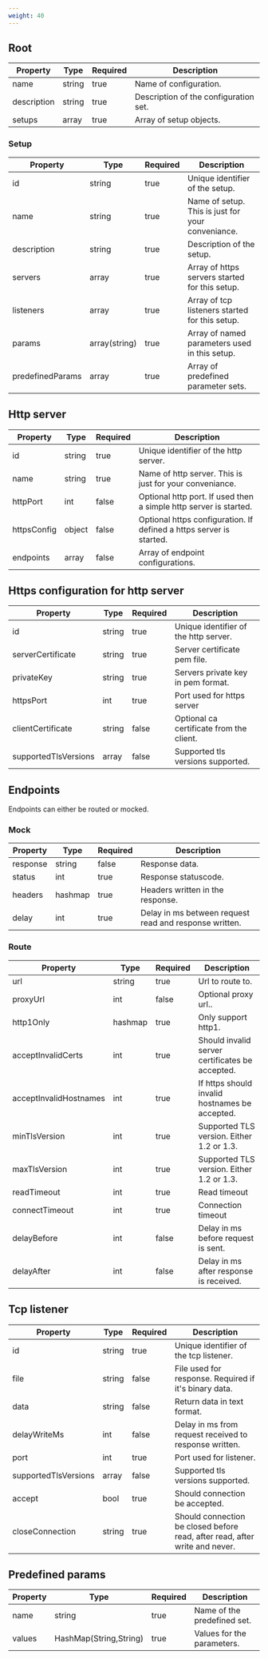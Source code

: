 ```yaml
---
weight: 40
---
```


## Root
| Property | Type | Required | Description | 
| --- | --- | --- | --- |
| name | string | true | Name of configuration. |
| description | string | true | Description of the configuration set. |
| setups | array | true | Array of setup objects. |

### Setup
| Property | Type | Required | Description | 
| --- | --- | --- | --- |
| id | string | true | Unique identifier of the setup. |
| name | string | true | Name of setup. This is just for your conveniance. |
| description | string | true | Description of the setup. |
| servers | array | true | Array of https servers started for this setup. |
| listeners | array | true | Array of tcp listeners started for this setup. |
| params | array(string) | true |Array of named parameters used in this setup. |
| predefinedParams | array | true | Array of predefined parameter sets. |

## Http server
| Property | Type | Required | Description | 
| --- | --- | --- | --- |
| id | string | true | Unique identifier of the http server. |
| name | string | true | Name of http server. This is just for your conveniance. |
| httpPort | int | false | Optional http port. If used then a simple http server is started. |
| httpsConfig | object | false | Optional https configuration. If defined a https server is started. |
| endpoints | array | false | Array of endpoint configurations. |

## Https configuration for http server
| Property | Type | Required | Description | 
| --- | --- | --- | --- |
| id | string | true | Unique identifier of the http server. |
| serverCertificate | string | true | Server certificate pem file. |
| privateKey | string | true | Servers private key in pem format. |
| httpsPort | int | true | Port used for https server |
| clientCertificate | string | false | Optional ca certificate from the client. |
| supportedTlsVersions | array | false | Supported tls versions supported. |

## Endpoints
Endpoints can either be routed or mocked.
### Mock 
| Property | Type | Required | Description | 
| --- | --- | --- | --- |
| response | string | false | Response data. |
| status | int | true | Response statuscode. |
| headers | hashmap | true | Headers written in the response. |
| delay | int | true | Delay in ms between request read and response written. |
### Route 
| Property | Type | Required | Description | 
| --- | --- | --- | --- |
| url | string | true | Url to route to. |
| proxyUrl | int | false | Optional proxy url.. |
| http1Only | hashmap | true | Only support http1. |
| acceptInvalidCerts | int | true | Should invalid server certificates be accepted. |
| acceptInvalidHostnames | int | true | If https should invalid hostnames be accepted. |
| minTlsVersion | int | true | Supported TLS version. Either 1.2 or 1.3. |
| maxTlsVersion | int | true | Supported TLS version. Either 1.2 or 1.3. |
| readTimeout | int | true | Read timeout |
| connectTimeout | int | true | Connection timeout |
| delayBefore | int | false | Delay in ms before request is sent. |
| delayAfter | int | false | Delay in ms after response is received. |

## Tcp listener
| Property | Type | Required | Description | 
| --- | --- | --- | --- |
| id | string | true | Unique identifier of the tcp listener. |
| file | string | false | File used for response. Required if it's binary data. |
| data | string | false | Return data in text format. |
| delayWriteMs | int | false | Delay in ms from request received to response written. |
| port | int | true | Port used for listener. |
| supportedTlsVersions | array | false | Supported tls versions supported. |
| accept | bool | true | Should connection be accepted. |
| closeConnection | string | true | Should connection be closed before read, after read, after write and never. |

## Predefined params
| Property | Type | Required | Description | 
| --- | --- | --- | --- |
| name | string | true | Name of the predefined set. |
| values | HashMap(String,String) | true | Values for the parameters. |